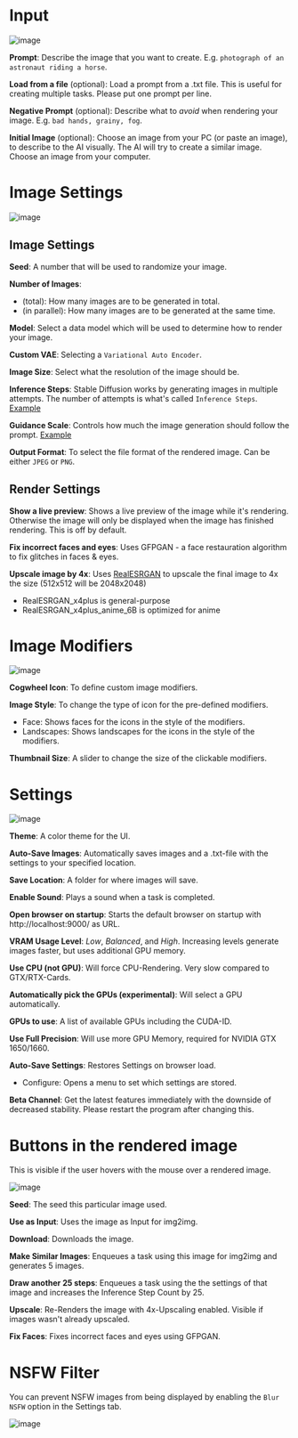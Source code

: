 # Input

![image](https://github.com/easydiffusion/easydiffusion/assets/844287/ad9e8d5f-44f4-44ed-8da9-5b45c3e44ea1)

**Prompt**: Describe the image that you want to create. E.g. `photograph of an astronaut riding a horse`.

**Load from a file** (optional): Load a prompt from a .txt file. This is useful for creating multiple tasks. Please put one prompt per line.

**Negative Prompt** (optional): Describe what to *avoid* when rendering your image. E.g. `bad hands, grainy, fog`.

**Initial Image** (optional): Choose an image from your PC (or paste an image), to describe to the AI visually. The AI will try to create a similar image. Choose an image from your computer.

# Image Settings

![image](https://github.com/easydiffusion/easydiffusion/assets/844287/3dfe1cf6-2d50-4b68-b1cd-7549da691160)

## Image Settings
**Seed**: A number that will be used to randomize your image. 

**Number of Images**: 
  * (total): How many images are to be generated in total.
  * (in parallel): How many images are to be generated at the same time.

**Model**: Select a data model which will be used to determine how to render your image.

**Custom VAE**: Selecting a `Variational Auto Encoder`.

**Image Size**: Select what the resolution of the image should be.

**Inference Steps**: Stable Diffusion works by generating images in multiple attempts. The number of attempts is what's called `Inference Steps`. 
[Example](https://getimg.ai/guides/interactive-guide-to-stable-diffusion-steps-parameter)

**Guidance Scale**: Controls how much the image generation should follow the prompt. [Example](https://getimg.ai/guides/interactive-guide-to-stable-diffusion-guidance-scale-parameter)

**Output Format**: To select the file format of the rendered image. Can be either `JPEG` or `PNG`.

## Render Settings

**Show a live preview**: Shows a live preview of the image while it's rendering. Otherwise the image will only be displayed when the image has finished rendering. This is off by default.

**Fix incorrect faces and eyes**: Uses GFPGAN - a face restauration algorithm to fix glitches in faces & eyes.

**Upscale image by 4x**: Uses [RealESRGAN](https://github.com/xinntao/Real-ESRGAN) to upscale the final image to 4x the size (512x512 will be 2048x2048)
  * RealESRGAN_x4plus is general-purpose
  * RealESRGAN_x4plus_anime_6B is optimized for anime

# Image Modifiers

![image](https://user-images.githubusercontent.com/110454200/213927607-9a4323cb-4178-4645-9645-43bf768641f4.png)

**Cogwheel Icon**: To define custom image modifiers.

**Image Style**: To change the type of icon for the pre-defined modifiers.
  * Face: Shows faces for the icons in the style of the modifiers.
  * Landscapes: Shows landscapes for the icons in the style of the modifiers.

**Thumbnail Size**: A slider to change the size of the clickable modifiers.

# Settings

![image](https://user-images.githubusercontent.com/844287/227230807-58edc7a0-5744-48c6-a6bb-3b06b21e8c8e.png)

**Theme**: A color theme for the UI.

**Auto-Save Images**: Automatically saves images and a .txt-file with the settings to your specified location.

**Save Location**: A folder for where images will save.

**Enable Sound**: Plays a sound when a task is completed.

**Open browser on startup**: Starts the default browser on startup with http://localhost:9000/ as URL.

**VRAM Usage Level**: *Low*, *Balanced*, and *High*. Increasing levels generate images faster, but uses additional GPU memory.

**Use CPU (not GPU)**: Will force CPU-Rendering. Very slow compared to GTX/RTX-Cards.

**Automatically pick the GPUs (experimental)**: Will select a GPU automatically.

**GPUs to use**: A list of available GPUs including the CUDA-ID.

**Use Full Precision**: Will use more GPU Memory, required for NVIDIA GTX 1650/1660.

**Auto-Save Settings**: Restores Settings on browser load.
  * Configure: Opens a menu to set which settings are stored.

**Beta Channel**: Get the latest features immediately with the downside of decreased stability. Please restart the program after changing this.

# Buttons in the rendered image 
This is visible if the user hovers with the mouse over a rendered image.

![image](https://user-images.githubusercontent.com/2499585/200590572-b2ef2d74-1a5d-4394-8899-47c8578bedf1.png)

**Seed**: The seed this particular image used.

**Use as Input**: Uses the image as Input for img2img.

**Download**: Downloads the image.

**Make Similar Images**: Enqueues a task using this image for img2img and generates 5 images.

**Draw another 25 steps**: Enqueues a task using the the settings of that image and increases the Inference Step Count by 25.

**Upscale**: Re-Renders the image with 4x-Upscaling enabled. Visible if images wasn't already upscaled.

**Fix Faces**: Fixes incorrect faces and eyes using GFPGAN.

# NSFW Filter
You can prevent NSFW images from being displayed by enabling the `Blur NSFW` option in the Settings tab.

![image](https://user-images.githubusercontent.com/844287/236732669-4996a782-04c1-4d57-b2c2-e49e43c563dd.png)
